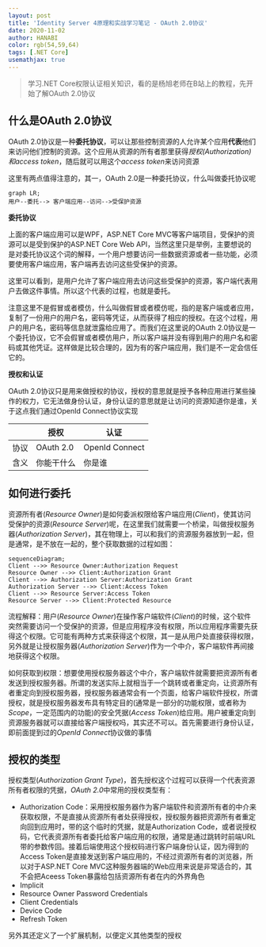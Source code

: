 ```yaml
---
layout: post
title: 'Identity Server 4原理和实战学习笔记 - OAuth 2.0协议'
date: 2020-11-02
author: HANABI
color: rgb(54,59,64)
tags: [.NET Core]
usemathjax: true
---
```


> 学习.NET Core权限认证相关知识，看的是杨旭老师在B站上的教程，先开始了解OAuth 2.0协议

## 什么是OAuth 2.0协议

OAuth 2.0协议是一种**委托协议**，可以让那些控制资源的人允许某个应用**代表**他们来访问他们控制的资源。这个应用从资源的所有者那里获得*授权(Authorization)*和*access token*，随后就可以用这个*access token*来访问资源

这里有两点值得注意的，其一，OAuth 2.0是一种委托协议，什么叫做委托协议呢

```mermaid
graph LR;
用户--委托--> 客户端应用--访问-->受保护资源
```

**委托协议**

上面的客户端应用可以是WPF，ASP.NET Core MVC等客户端项目，受保护的资源可以是受到保护的ASP.NET Core Web API，当然这里只是举例，主要想说的是对委托协议这个词的解释，一个用户想要访问一些数据资源或者一些功能，必须要使用客户端应用，客户端再去访问这些受保护的资源。

这里可以看到，是用户允许了客户端应用去访问这些受保护的资源，客户端代表用户去做这件事情。所以这个代表的过程，也就是委托。

注意这里不是假冒或者模仿，什么叫做假冒或者模仿呢，指的是客户端或者应用，复制了一份用户的用户名，密码等凭证，从而获得了相应的授权。在这个过程，用户的用户名，密码等信息就泄露给应用了。而我们在这里说的OAuth 2.0协议是一个委托协议，它不会假冒或者模仿用户，所以客户端并没有得到用户的用户名和密码或其他凭证。这样做是比较合理的，因为有的客户端应用，我们是不一定会信任它的。



**授权和认证**

OAuth 2.0协议只是用来做授权的协议，授权的意思就是授予各种应用进行某些操作的权力，它无法做身份认证，身份认证的意思就是让访问的资源知道你是谁，关于这点我们通过OpenId Connect协议实现

|      | 授权       | 认证           |
| ---- | ---------- | -------------- |
| 协议 | OAuth 2.0  | OpenId Connect |
| 含义 | 你能干什么 | 你是谁         |



## 如何进行委托

资源所有者(*Resource Owner*)是如何委派权限给客户端应用(*Client*)，使其访问受保护的资源(*Resource Server*)呢，在这里我们就需要一个桥梁，叫做授权服务器(*Authorization Server*)，其在物理上，可以和我们的资源服务器放到一起，但是通常，是不放在一起的，整个获取数据的过程如图：



```mermaid
sequenceDiagram;
Client -->> Resource Owner:Authorization Request
Resource Owner -->> Client:Authorization Grant
Client -->> Authorization Server:Authorization Grant
Authorization Server -->> Client:Access Token
Client -->> Resource Server:Access Token
Resource Server -->> Client:Protected Resource
```

流程解释：用户(*Resource Owner*)在操作客户端软件(*Client*)的时候，这个软件突然需要访问一个受保护的资源，但是应用程序没有权限，所以应用程序需要先获得这个权限。它可能有两种方式来获得这个权限，其一是从用户处直接获得权限，另外就是让授权服务器(*Authorization Server*)作为一个中介，客户端软件再间接地获得这个权限。

如何获取到权限：想要使用授权服务器这个中介，客户端软件就需要把资源所有者发送到授权服务器。所谓的发送实际上就相当于一个跳转或者重定向，让资源所有者重定向到授权服务器，授权服务器通常会有一个页面，给客户端软件授权，所谓授权，就是授权服务器发布具有特定目的(通常是一部分的功能权限，或者称为*Scope*，一定范围内的功能)的安全凭据(*Access Token*)给应用。用户被重定向到资源服务器就可以直接给客户端授权吗，其实还不可以。首先需要进行身份认证，即前面提到过的*OpenId Connect*协议做的事情



## 授权的类型

授权类型(*Authorization Grant Type*)，首先授权这个过程可以获得一个代表资源所有者权限的凭据，*OAuth 2.0*中常用的授权类型有：

- Authorization Code：采用授权服务器作为客户端软件和资源所有者的中介来获取权限，不是直接从资源所有者处获得授权，授权服务器把资源所有者重定向回到应用时，带的这个临时的凭据，就是Authorization Code，或者说授权码，它代表资源所有者委托给客户端应用的权限，通常是通过跳转时前端URL带的参数传回。接着后端使用这个授权码进行客户端身份认证，因为得到的Access Token是直接发送到客户端应用的，不经过资源所有者的浏览器，所以对于ASP.NET Core MVC这种服务器端的Web应用来说是非常适合的，其不会把Aceess Token暴露给包括资源所有者在内的外界角色
- Implicit
- Resource Owner Password Credentials
- Client Credentials
- Device Code
- Refresh Token

另外其还定义了一个扩展机制，以便定义其他类型的授权

